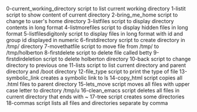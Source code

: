0-current_working_directory script to list current working directory
1-listit script to show content of current directory
2-bring_me_home script to change to user's home directory
3-listfiles script to display directory contents in long format
4-listmorefiles script to display hidden files in long format
5-listfilesdigitonly script to display files in long format with id and group id displayed in numeric
6-firstdirectory script to create directory in /tmp/ directory
7-movethatfile script to move file from /tmp/ to /tmp/holberton
8-firstdelete script to delete file called betty
9-firstdirdeletion script to delete holberton directory
10-back script to change directory to previous one
11-lists script to list current directory and parent directory and /boot directory
12-file_type script to print the type of file
13-symbolic_link creates a symbolic link to ls
14-copy_html script copies all .html files to parent directory
15-lets_move script moves all files with upper case letter to directory /tmp/u
16-clean_emacs script deletes all files in current directory that ends with ~
17-tree script creates some directories
18-commas script lists all files and directories separate by comma
